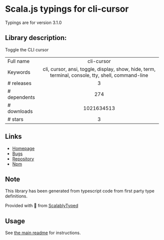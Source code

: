 
# Scala.js typings for cli-cursor

Typings are for version 3.1.0

## Library description:
Toggle the CLI cursor

|                    |                 |
| ------------------ | :-------------: |
| Full name          | cli-cursor |
| Keywords           | cli, cursor, ansi, toggle, display, show, hide, term, terminal, console, tty, shell, command-line |
| # releases         | 3 |
| # dependents       | 274 |
| # downloads        | 1021634513 |
| # stars            | 3 |

## Links
- [Homepage](https://github.com/sindresorhus/cli-cursor#readme)
- [Bugs](https://github.com/sindresorhus/cli-cursor/issues)
- [Repository](https://github.com/sindresorhus/cli-cursor)
- [Npm](https://www.npmjs.com/package/cli-cursor)
    


## Note
This library has been generated from typescript code from first party type definitions.

Provided with :purple_heart: from [ScalablyTyped](https://github.com/oyvindberg/ScalablyTyped)

## Usage
See [the main readme](../../readme.md) for instructions.


